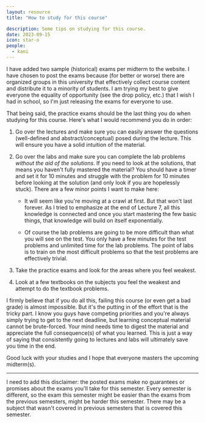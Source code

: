 ```yaml
---
layout: resource
title: "How to study for this course"

description: Some tips on studying for this course. 
date: 2023-09-15
icon: star-o
people:
  - kani
---
```


I have added two sample (historical) exams per midterm to the website. I have chosen to post the exams because (for better or worse) there are organized groups in this university that effectively collect course content and distribute it to a minority of students. I am trying my best to give everyone the equality of opportunity (see the drop policy, etc.) that I wish I had in school, so I'm just releasing the exams for everyone to use. 

That being said, the practice exams should be the last thing you do when studying for this course. Here's what I would recommend you do in order: 

1. Go over the lectures and make sure you can easily answer the questions (well-defined and abstract/conceptual) posed during the lecture. This will ensure you have a solid intuition of the material. 

2. Go over the labs and make sure you can complete the lab problems *without the aid of the solutions*. If you need to look at the solutions, that means you haven't fully mastered the material? You should have a timer and set it for 10 minutes and struggle with the problem for 10 minutes before looking at the solution (and only look if you are hopelessly stuck). There are a few minor points I want to make here:

    * It will seem like you're moving at a crawl at first. But that won't last forever. As I tried to emphasize at the end of Lecture 7, all this knowledge is connected and once you start mastering the few basic things, that knowledge will build on itself exponentially. 

    * Of course the lab problems are going to be more difficult than what you will see on the test. You only have a few minutes for the test problems and unlimited time for the lab problems. The point of labs is to train on the most difficult problems so that the test problems are effectively trivial. 

3. Take the practice exams and look for the areas where you feel weakest.

4. Look at a few textbooks on the subjects you feel the weakest and attempt to do the textbook problems.


I firmly believe that if you do all this, failing this course (or even get a bad grade) is almost impossible. But it's the putting in of the effort that is the tricky part. I know you guys have competing priorities and you're always simply trying to get to the next deadline, but learning conceptual material cannot be brute-forced. Your mind needs time to digest the material and appreciate the full consequence(s) of what you learned. This is just a way of saying that consistently going to lectures and labs will ultimately save you time in the end. 

Good luck with your studies and I hope that everyone masters the upcoming midterm(s).

<hr>

I need to add this disclaimer: the posted exams make no guarantees or promises about the exams you'll take for this semester. Every semester is different, so the exam this semester might be easier than the exams from the previous semesters, might be harder this semester. There may be a subject that wasn't covered in previous semesters that is covered this semester.  